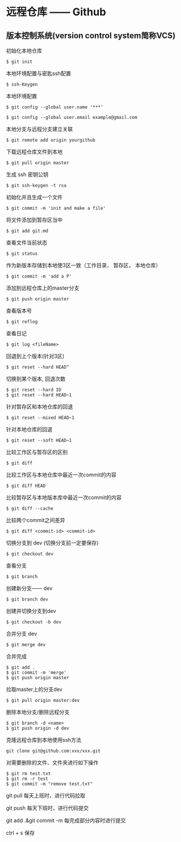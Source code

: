 # 远程仓库 —— Github

## 版本控制系统(version control system简称VCS)

初始化本地仓库

```
$ git init
```

本地环境配置与密匙ssh配置

```
$ ssh-Keygen
```

本地环境配置

```
$ git config --global user.name '***'
```

```
$ git config --global user.email example@gmail.com
```

本地分支与远程分支建立关联

```
$ git remote add origin yourgithub
```

下载远程仓库文件到本地

```
$ git pull origin master
```

生成 ssh 密钥公钥

```
$ git ssh-keygen -t rsa
```

初始化并且生成一个文件

```
$ git commit -m 'init and make a file'
```

将文件添加到暂存区当中

```
$ git add git.md
```

查看文件当前状态

```
$ git status
```

作为新版本存储到本地使3区一致（工作目录， 暂存区， 本地仓库）

```
$ git commit -m 'add a P'
```

添加到远程仓库上的master分支

```
$ git push origin master
```

查看版本号

```
$ git reflog
```

查看日记

```
$ git log <fileName>
```

回退到上个版本(针对3区)

```
$ git reset --hard HEAD^
```

切换到某个版本, 回退次数

```
$ git reset --hard ID
$ git reset --hard HEAD~1
```

针对暂存区和本地仓库的回退

```
$ git reset --mixed HEAD~1
```

针对本地仓库的回退

```
$ git reset --soft HEAD~1
```

比较工作区与暂存区的区别

```
$ git diff
```

比较工作区与本地仓库中最近一次commit的内容

```
$ git diff HEAD
```

比较暂存区与本地版本库中最近一次commit的内容

```
$ git diff --cache
```

比较两个commit之间差异

```
$ git diff <commit-id> <commit-id>
```

切换分支到 dev (切换分支前一定要保存)

```
$ git checkout dev
```

查看分支

```
$ git branch
```

创建新分支—— dev

```
$ git branch dev
```

创建并切换分支到dev

```
$ git checkout -b dev
```

合并分支 dev

```
$ git merge dev
```

合并完成

```
$ git add .
$ git commit -m 'merge'
$ git push origin master
```

拉取master上的分支dev

```
$ git pull origin master:dev
```

删除本地分支/删除远程分支

```
$ git branch -d <name>
$ git push origin -d dev
```

克隆远程仓库到本地使用ssh方法

```
git clone git@github.com:xxx/xxx.git
```

对需要删除的文件、文件夹进行如下操作

```
$ git rm test.txt
$ git rm -r test 
$ git commit -m "remove test.txt"
```

git pull 每天上班时，进行代码拉取

git push 每天下班时，进行代码提交

git add .&git commit -m 每完成部分内容时进行提交

ctrl + s 保存